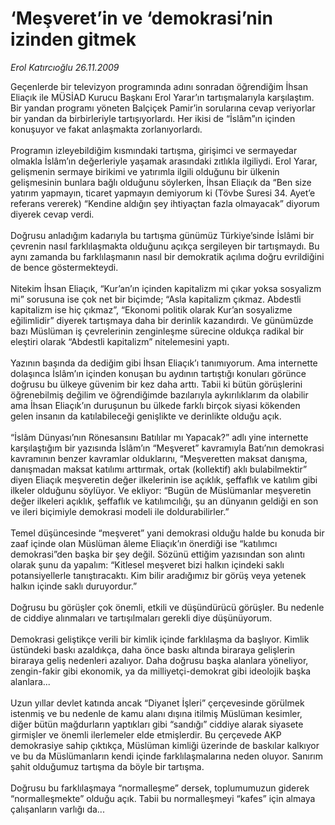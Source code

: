 # ‘Meşveret’in ve ‘demokrasi’nin izinden gitmek

*Erol Katırcıoğlu 26.11.2009*

<div class="taraf_structure_2col_1zq">
<div class="margen_n">



 <p>Geçenlerde bir televizyon programında adını sonradan öğrendiğim İhsan Eliaçık ile MÜSİAD Kurucu Başkanı Erol Yarar’ın tartışmalarıyla karşılaştım. Bir yandan programı yöneten Balçiçek Pamir’in sorularına cevap veriyorlar bir yandan da birbirleriyle tartışıyorlardı. Her ikisi de “İslâm”ın içinden konuşuyor ve fakat anlaşmakta zorlanıyorlardı. <br/><br/>Programın izleyebildiğim kısmındaki tartışma, girişimci ve sermayedar olmakla İslâm’ın değerleriyle yaşamak arasındaki zıtlıkla ilgiliydi. Erol Yarar, gelişmenin sermaye birikimi ve yatırımla ilgili olduğunu bir ülkenin gelişmesinin bunlara bağlı olduğunu söylerken, İhsan Eliaçık da “Ben size yatırım yapmayın, ticaret yapmayın demiyorum ki (Tövbe Suresi 34. Ayet’e referans vererek) “Kendine aldığın şey ihtiyaçtan fazla olmayacak” diyorum diyerek cevap verdi. <br/><br/>Doğrusu anladığım kadarıyla bu tartışma günümüz Türkiye’sinde İslâmi bir çevrenin nasıl farklılaşmakta olduğunu açıkça sergileyen bir tartışmaydı. Bu aynı zamanda bu farklılaşmanın nasıl bir demokratik açılıma doğru evrildiğini de bence göstermekteydi. <br/><br/>Nitekim İhsan Eliaçık, “Kur’an’ın içinden kapitalizm mi çıkar yoksa sosyalizm mi” sorusuna ise çok net bir biçimde; “Asla kapitalizm çıkmaz. Abdestli kapitalizm ise hiç çıkmaz”, “Ekonomi politik olarak Kur’an sosyalizme eğilimlidir” diyerek tartışmaya daha bir derinlik kazandırdı. Ve günümüzde bazı Müslüman iş çevrelerinin zenginleşme sürecine oldukça radikal bir eleştiri olarak “Abdestli kapitalizm” nitelemesini yaptı. <br/><br/>Yazının başında da dediğim gibi İhsan Eliaçık’ı tanımıyorum. Ama internette dolaşınca İslâm’ın içinden konuşan bu aydının tartıştığı konuları görünce doğrusu bu ülkeye güvenim bir kez daha arttı. Tabii ki bütün görüşlerini öğrenebilmiş değilim ve öğrendiğimde bazılarıyla aykırılıklarım da olabilir ama İhsan Eliaçık’ın duruşunun bu ülkede farklı birçok siyasi kökenden gelen insanın da katılabileceği genişlikte ve derinlikte olduğu açık. <br/><br/>“İslâm Dünyası’nın Rönesansını Batılılar mı Yapacak?” adlı yine internette karşılaştığım bir yazısında İslâm’ın “Meşveret” kavramıyla Batı’nın demokrasi kavramının benzer kavramlar olduklarını, “Meşveretten maksat danışma, danışmadan maksat katılımı arttırmak, ortak (kollektif) aklı bulabilmektir” diyen Eliaçık meşveretin değer ilkelerinin ise açıklık, şeffaflık ve katılım gibi ilkeler olduğunu söylüyor. Ve ekliyor: “Bugün de Müslümanlar meşveretin değer ilkeleri açıklık, şeffaflık ve katılımcılığı, şu an dünyanın geldiği en son ve ileri biçimiyle demokrasi modeli ile doldurabilirler.” <br/><br/>Temel düşüncesinde “meşveret” yani demokrasi olduğu halde bu konuda bir zaaf içinde olan Müslüman âleme Eliaçık’ın önerdiği ise “katılımcı demokrasi”den başka bir şey değil. Sözünü ettiğim yazısından son alıntı olarak şunu da yapalım: “Kitlesel meşveret bizi halkın içindeki saklı potansiyellerle tanıştıracaktı. Kim bilir aradığımız bir görüş veya yetenek halkın içinde saklı duruyordur.” <br/><br/>Doğrusu bu görüşler çok önemli, etkili ve düşündürücü görüşler. Bu nedenle de ciddiye alınmaları ve tartışılmaları gerekli diye düşünüyorum. <br/><br/>Demokrasi geliştikçe verili bir kimlik içinde farklılaşma da başlıyor. Kimlik üstündeki baskı azaldıkça, daha önce baskı altında biraraya gelişlerin biraraya geliş nedenleri azalıyor. Daha doğrusu başka alanlara yöneliyor, zengin-fakir gibi ekonomik, ya da milliyetçi-demokrat gibi ideolojik başka alanlara... <br/><br/>Uzun yıllar devlet katında ancak “Diyanet İşleri” çerçevesinde görülmek istenmiş ve bu nedenle de kamu alanı dışına itilmiş Müslüman kesimler, diğer bütün mağdurların yaptıkları gibi “sandığı” ciddiye alarak siyasete girmişler ve önemli ilerlemeler elde etmişlerdir. Bu çerçevede AKP demokrasiye sahip çıktıkça, Müslüman kimliği üzerinde de baskılar kalkıyor ve bu da Müslümanların kendi içinde farklılaşmalarına neden oluyor. Sanırım şahit olduğumuz tartışma da böyle bir tartışma. <br/><br/>Doğrusu bu farklılaşmaya “normalleşme” dersek, toplumumuzun giderek “normalleşmekte” olduğu açık. Tabii bu normalleşmeyi “kafes” için almaya çalışanların varlığı da...</p>
<br/>
<br/>
<br/>



<br/>


<div id="taraf_not">
</div>

</div>


</div>
